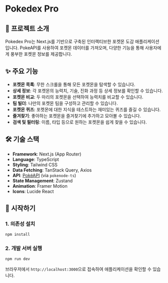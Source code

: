 # Pokedex Pro

## 📖 프로젝트 소개

Pokedex Pro는 Next.js를 기반으로 구축된 인터랙티브한 포켓몬 도감 애플리케이션입니다. PokeAPI를 사용하여 포켓몬 데이터를 가져오며, 다양한 기능을 통해 사용자에게 풍부한 포켓몬 정보를 제공합니다.

## ✨ 주요 기능

-   **포켓몬 목록**: 무한 스크롤을 통해 모든 포켓몬을 탐색할 수 있습니다.
-   **상세 정보**: 각 포켓몬의 능력치, 기술, 진화 과정 등 상세 정보를 확인할 수 있습니다.
-   **포켓몬 비교**: 두 마리의 포켓몬을 선택하여 능력치를 비교할 수 있습니다.
-   **팀 빌더**: 나만의 포켓몬 팀을 구성하고 관리할 수 있습니다.
-   **포켓몬 퀴즈**: 포켓몬에 대한 지식을 테스트하는 재미있는 퀴즈를 즐길 수 있습니다.
-   **즐겨찾기**: 좋아하는 포켓몬을 즐겨찾기에 추가하고 모아볼 수 있습니다.
-   **검색 및 필터링**: 이름, 타입 등으로 원하는 포켓몬을 쉽게 찾을 수 있습니다.

## 🛠️ 기술 스택

-   **Framework**: Next.js (App Router)
-   **Language**: TypeScript
-   **Styling**: Tailwind CSS
-   **Data Fetching**: TanStack Query, Axios
-   **API**: [PokéAPI](https://pokeapi.co/) (via `pokenode-ts`)
-   **State Management**: Zustand
-   **Animation**: Framer Motion
-   **Icons**: Lucide React

## 🚀 시작하기

### 1. 의존성 설치

```bash
npm install
```

### 2. 개발 서버 실행

```bash
npm run dev
```

브라우저에서 `http://localhost:3000`으로 접속하여 애플리케이션을 확인할 수 있습니다.